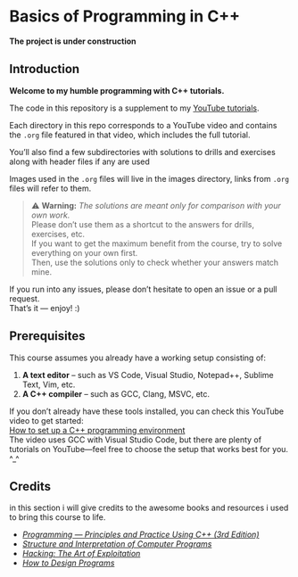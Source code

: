 # Basics of Programming in C++

**The project is under construction**

## Introduction
**Welcome to my humble programming with C++ tutorials.**

The code in this repository is a supplement to my [YouTube tutorials](https://www.youtube.com/@yousefghazy).

Each directory in this repo corresponds to a YouTube video and contains the `.org` file featured in that video, which includes the full tutorial.

You’ll also find a few subdirectories with solutions to drills and exercises along with header files if any are used  

Images used in the `.org` files will live in the images directory, links from `.org` files will refer to them.

> ⚠️ **Warning:** *The solutions are meant only for comparison with your own work.*  
> Please don’t use them as a shortcut to the answers for drills, exercises, etc.  
> If you want to get the maximum benefit from the course, try to solve everything on your own first.  
> Then, use the solutions only to check whether your answers match mine.

If you run into any issues, please don’t hesitate to open an issue or a pull request.  
That’s it — enjoy! :)

## Prerequisites

This course assumes you already have a working setup consisting of:

1. **A text editor** – such as VS Code, Visual Studio, Notepad++, Sublime Text, Vim, etc.  
2. **A C++ compiler** – such as GCC, Clang, MSVC, etc.

If you don’t already have these tools installed, you can check this YouTube video to get started:  
[How to set up a C++ programming environment](https://www.youtube.com/watch?v=DMWD7wfhgNY&t=135s)  
The video uses GCC with Visual Studio Code, but there are plenty of tutorials on YouTube—feel free to choose the setup that works best for you. ^_^

## Credits
in this section i will give credits to the awesome books and resources i used to bring this course to life.

- [*Programming — Principles and Practice Using C++ (3rd Edition)*](https://www.stroustrup.com/programming.html)
- [*Structure and Interpretation of Computer Programs*](https://www.goodreads.com/book/show/43713.Structure_and_Interpretation_of_Computer_Programs)
- [*Hacking: The Art of Exploitation*](https://www.amazon.eg/-/en/Hacking-Art-Exploitation-Jon-Erickson/dp/1593271441)
- [*How to Design Programs*](https://htdp.org/)

